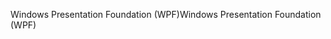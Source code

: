 <span data-ttu-id="6e065-101">Windows Presentation Foundation (WPF)</span><span class="sxs-lookup"><span data-stu-id="6e065-101">Windows Presentation Foundation (WPF)</span></span>